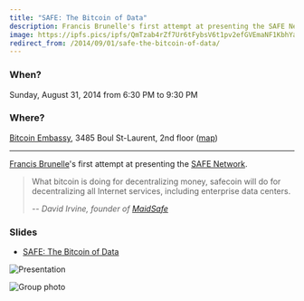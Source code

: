```yaml
---
title: "SAFE: The Bitcoin of Data"
description: Francis Brunelle's first attempt at presenting the SAFE Network.
image: https://ipfs.pics/ipfs/QmTzab4rZf7Ur6tFybsV6t1pv2efGVEmaNF1KbhYaobUKT
redirect_from: /2014/09/01/safe-the-bitcoin-of-data/
---
```


### When?
Sunday, August 31, 2014 from 6:30 PM to 9:30 PM

### Where?
[Bitcoin Embassy](http://bitcoinembassy.ca/about-us/), 3485 Boul St-Laurent, 2nd floor ([map](https://goo.gl/maps/BfhfcmsDp8G2))

---

[Francis Brunelle](https://frabrunelle.com/)'s first attempt at presenting the [SAFE Network](https://safenetwork.org/).

> What bitcoin is doing for decentralizing money, safecoin will do for decentralizing all Internet services, including enterprise data centers.
>
> -- <cite>David Irvine, founder of [MaidSafe](http://maidsafe.net/)</cite>

### Slides

* [SAFE: The Bitcoin of Data](https://docs.google.com/presentation/d/1SUera4Vl4qjy5miqQgbu4VRr_5uaXq4gcYt2K6UluiU/pub?start=false&loop=false&delayms=3000)

![Presentation](https://ipfs.pics/ipfs/QmbH8ZQch3hrwvVKBbyWpYQyN1eBTe5WN3dStNHAdcizV6)

![Group photo](https://ipfs.pics/ipfs/QmTzab4rZf7Ur6tFybsV6t1pv2efGVEmaNF1KbhYaobUKT)
